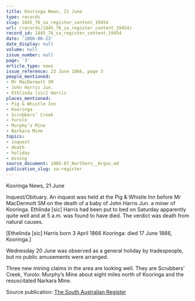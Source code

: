 ```yaml
---
title: Kooringa News, 21 June
type: records
slug: 1845_76_sa_register_content_19454
url: /records/1845_76_sa_register_content_19454/
record_id: 1845_76_sa_register_content_19454
date: '1866-06-23'
date_display: null
volume: null
issue_number: null
page: '3'
article_type: news
issue_reference: 23 June 1866, page 3
people_mentioned:
- Mr MacDermott SM
- John Harris Jun.
- Ethlinda [sic] Harris
places_mentioned:
- Pig & Whistle Inn
- Kooringa
- Scrubbers’ Creek
- Yurolo
- Murphy’s Mine
- Narkara Mine
topics:
- inquest
- death
- holiday
- mining
source_document: 1985-87_Northern__Argus.md
publication_slug: sa-register
---
```


Kooringa News, 21 June

Inquest/Obituary.  An inquest was held at the Pig & Whistle Inn before Mr MacDermott SM on the death of a baby of John Harris Jun. a miner of Kooringa.  Ethlinda [sic] Harris had been put to bed on Saturday apparently quite well and at 5 a.m. was found to have died.  The verdict was death from natural causes.

[Ethelinda [sic] Harris born 3 April 1866 Kooringa: died 17 June 1866, Kooringa.]

Wednesday 20 June was observed as a general holiday by tradespeople, but no public amusements were arranged.

Three new mining claims in the area are looking well.  They are Scrubbers’ Creek, Yurolo: Murphy’s Mine about eight miles north of Kooringa and the resuscitated Narkara Mine.

Source publication: [The South Australian Register](/publications/sa-register/)
